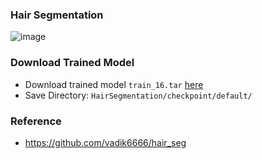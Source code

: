 ### Hair Segmentation
![image](https://user-images.githubusercontent.com/39791467/184470556-51ff7ede-5eed-420c-9583-f11f78bd8ac3.png)

### Download Trained Model
- Download trained model `train_16.tar` [here](https://drive.google.com/drive/folders/1tqiMtmnTayH3NWL16CtbWy_PXh045AIT)
- Save Directory: `HairSegmentation/checkpoint/default/`

### Reference
- https://github.com/vadik6666/hair_seg       
